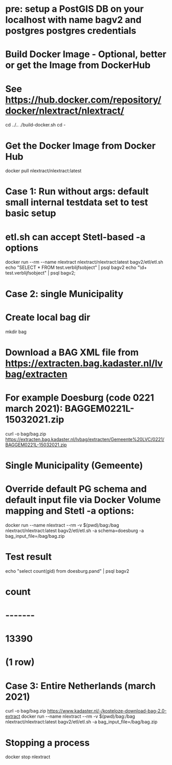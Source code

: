 # pre: setup a PostGIS DB on your localhost with name bagv2 and postgres postgres credentials

# Build Docker Image - Optional, better or get the Image from DockerHub

# See https://hub.docker.com/repository/docker/nlextract/nlextract/

cd ../..
./build-docker.sh
cd -

# Get the Docker Image from Docker Hub

docker pull nlextract/nlextract:latest

# Case 1: Run without args: default small internal testdata set to test basic setup

# etl.sh can accept Stetl-based -a options

docker run --rm --name nlextract nlextract/nlextract:latest bagv2/etl/etl.sh
echo "SELECT \* FROM test.verblijfsobject" | psql bagv2
echo "\d+ test.verblijfsobject" | psql bagv2;

# Case 2: single Municipality

# Create local bag dir

mkdir bag

# Download a BAG XML file from https://extracten.bag.kadaster.nl/lvbag/extracten

# For example Doesburg (code 0221 march 2021): BAGGEM0221L-15032021.zip

curl -o bag/bag.zip https://extracten.bag.kadaster.nl/lvbag/extracten/Gemeente%20LVC/0221/BAGGEM0221L-15032021.zip

# Single Municipality (Gemeente)

# Override default PG schema and default input file via Docker Volume mapping and Stetl -a options:

docker run --name nlextract --rm -v $(pwd)/bag:/bag nlextract/nlextract:latest bagv2/etl/etl.sh -a schema=doesburg -a bag_input_file=/bag/bag.zip

# Test result

echo "select count(gid) from doesburg.pand" | psql bagv2

# count

# -------

# 13390

# (1 row)

# Case 3: Entire Netherlands (march 2021)

curl -o bag/bag.zip https://www.kadaster.nl/-/kosteloze-download-bag-2.0-extract
docker run --name nlextract --rm -v $(pwd)/bag:/bag nlextract/nlextract:latest bagv2/etl/etl.sh -a bag_input_file=/bag/bag.zip

# Stopping a process

docker stop nlextract
